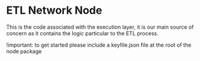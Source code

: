 # ETL Network Node
This is the code associated with the execution layer, it is our main source of concern as it contains the logic particular to the ETL process.


!important: to get started please include a keyfile.json file at the root of the node package
